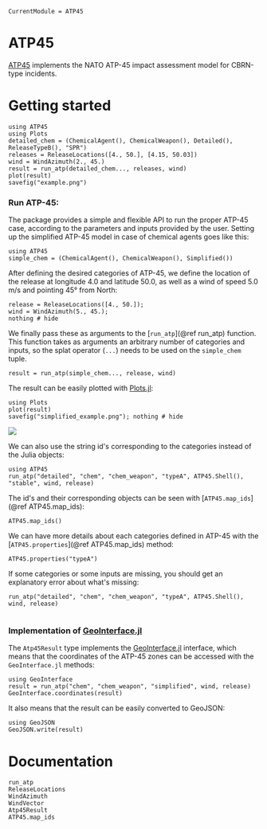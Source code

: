```@meta
CurrentModule = ATP45
```

# ATP45

[ATP45](https://github.com/tcarion/ATP45.jl) implements the NATO ATP-45 impact assessment model for CBRN-type incidents.

# Getting started

```@setup generate_readme
using ATP45
using Plots
detailed_chem = (ChemicalAgent(), ChemicalWeapon(), Detailed(), ReleaseTypeB(), "SPR")
releases = ReleaseLocations([4., 50.], [4.15, 50.03])
wind = WindAzimuth(2., 45.)
result = run_atp(detailed_chem..., releases, wind)
plot(result)
savefig("example.png")
```
### Run ATP-45:
The package provides a simple and flexible API to run the proper ATP-45 case, according to the parameters and inputs provided by the user.
Setting up the simplified ATP-45 model in case of chemical agents goes like this:
```@example getstarted
using ATP45
simple_chem = (ChemicalAgent(), ChemicalWeapon(), Simplified()) 
```

After defining the desired categories of ATP-45, we define the location of the release at longitude 4.0 and latitude 50.0, as well as a wind of speed 5.0 m/s and pointing 45° from North:
```@example getstarted
release = ReleaseLocations([4., 50.]);
wind = WindAzimuth(5., 45.);
nothing # hide
```
We finally pass these as arguments to the [`run_atp`](@ref run_atp) function. This function takes as arguments an arbitrary number of categories and inputs, so the splat operator (`...`) needs to be used on the `simple_chem` tuple. 
```@example getstarted
result = run_atp(simple_chem..., release, wind)
```

The result can be easily plotted with [Plots.jl](https://github.com/JuliaPlots/Plots.jl):
```@example getstarted
using Plots
plot(result)
savefig("simplified_example.png"); nothing # hide
```

![](simplified_example.png)


We can also use the string id's corresponding to the categories instead of the Julia objects:
```@example getstarted
using ATP45
run_atp("detailed", "chem", "chem_weapon", "typeA", ATP45.Shell(), "stable", wind, release)
```

The id's and their corresponding objects can be seen with [`ATP45.map_ids`](@ref ATP45.map_ids):
```@example getstarted
ATP45.map_ids()
```

We can have more details about each categories defined in ATP-45 with the [`ATP45.properties`](@ref ATP45.map_ids) method:
```@example getstarted
ATP45.properties("typeA")
```

If some categories or some inputs are missing, you should get an explanatory error about what's missing:
```@repl getstarted
run_atp("detailed", "chem", "chem_weapon", "typeA", ATP45.Shell(), wind, release)
```

```
```

### Implementation of [GeoInterface.jl](https://github.com/JuliaGeo/GeoInterface.jl)
The `Atp45Result` type implements the [GeoInterface.jl](https://github.com/JuliaGeo/GeoInterface.jl) interface, which means that the coordinates of the ATP-45 zones can be accessed with the `GeoInterface.jl` methods:
```@example getstarted
using GeoInterface
result = run_atp("chem", "chem_weapon", "simplified", wind, release)
GeoInterface.coordinates(result)
```

It also means that the result can be easily converted to GeoJSON:
```@example getstarted
using GeoJSON
GeoJSON.write(result)
```

# Documentation
```@docs; canonical=false
run_atp
ReleaseLocations
WindAzimuth
WindVector
Atp45Result
ATP45.map_ids
```
